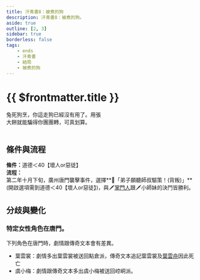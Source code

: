 ```yaml
---
title: 汗青書8：被煮的狗
description: 汗青書8：被煮的狗。
aside: true
outline: [2, 3]
sidebar: true
borderless: false
tags:
    - ends
    - 汗青書
    - 結局
    - 被煮的狗
---
```


# {{ $frontmatter.title }}

<EndBackground no=8 title="被煮的狗">
兔死狗烹，你這走狗已經沒有用了。用張<br>
大餅就能騙得你團團轉，可真划算。<br>
<br>
<!-- 此處因排版, 放入部分空行, 無理由請勿移除 -->
</EndBackground>

## 條件與流程

<b>條件：</b>道德＜40【壞人or惡徒】<br>
<b>流程：</b><br>
第二年十月下旬，廣州唐門襲擊事件，選擇**📖「弟子願聽師叔驅策！(背叛)」**(開啟選項需到道德＜40【壞人or惡徒】)，與🗡️[掌門人](/people/characters/master)跟🗡️<Girl0Icon>小師妹</Girl0Icon>的決鬥皆勝利。

## 分歧與變化

### 特定女性角色在唐門。
下列角色在唐門時，劇情跟傳奇文本會有差異。
+ <Girl2Icon :size="`small`">葉雲裳</Girl2Icon>：劇情多出<Girl2Icon :size="`small`">葉雲裳</Girl2Icon>被送回點倉派，傳奇文本追記<Girl2Icon :size="`small`">葉雲裳</Girl2Icon>及[葉雲舟](/people/characters/special3)因此死亡
+ <Girl3Icon :size="`small`">虞小梅</Girl3Icon>：劇情跟傳奇文本多出<Girl3Icon :size="`small`">虞小梅</Girl3Icon>被送回崆峒派。
